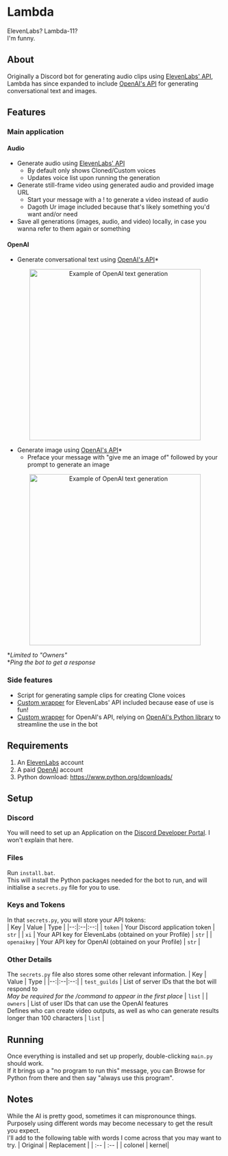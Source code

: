 # Lambda
ElevenLabs? Lambda-11?  
I'm funny.

## About
Originally a Discord bot for generating audio clips using [ElevenLabs' API](https://api.elevenlabs.io/docs#/), Lambda has since expanded to include [OpenAI's API](https://platform.openai.com/docs) for generating conversational text and images.

## Features
### Main application
#### Audio
- Generate audio using [ElevenLabs' API](https://api.elevenlabs.io/docs#/)
  - By default only shows Cloned/Custom voices
  - Updates voice list upon running the generation
- Generate still-frame video using generated audio and provided image URL
  - Start your message with a ! to generate a video instead of audio
  - Dagoth Ur image included because that's likely something you'd want and/or need
- Save all generations (images, audio, and video) locally, in case you wanna refer to them again or something
#### OpenAI
- Generate conversational text using [OpenAI's API](https://platform.openai.com/docs/guides/chat)*  
<p align="center">
  <img src="https://user-images.githubusercontent.com/19144524/223582585-92302a34-9b61-43f3-9ec4-338e7f0da7bc.png" width="400" alt="Example of OpenAI text generation">  
  
- Generate image using [OpenAI's API](https://platform.openai.com/docs/api-reference/images/create)*  
    - Preface your message with "give me an image of" followed by your prompt to generate an image  
<p align="center">
  <img src="https://user-images.githubusercontent.com/19144524/223583200-284f142a-9639-4201-9669-a76645c43cba.png" width="400" alt="Example of OpenAI text generation">  

**Limited to "Owners"*  
**Ping the bot to get a response*
    
  
### Side features
- Script for generating sample clips for creating Clone voices
- [Custom wrapper](https://github.com/Jordy3D/LambdaBot/blob/main/BaneElevenLabs.py) for ElevenLabs' API included because ease of use is fun!
- [Custom wrapper](https://github.com/Jordy3D/LambdaBot/blob/dev/BaneOpenAI.py) for OpenAI's API, relying on [OpenAI's Python library](https://github.com/openai/openai-python) to streamline the use in the bot

## Requirements
1. An [ElevenLabs](https://beta.elevenlabs.io/) account  
1. A paid [OpenAI](https://platform.openai.com/) account
1. Python download: https://www.python.org/downloads/  

## Setup
### Discord
You will need to set up an Application on the [Discord Developer Portal](https://discord.com/developers/). I won't explain that here.  

### Files
Run `install.bat`.  
This will install the Python packages needed for the bot to run, and will initialise a `secrets.py` file for you to use.

### Keys and Tokens
In that `secrets.py`, you will store your API tokens:  
| Key | Value | Type |
|--:|:--|:--:|
| `token` | Your Discord application token | `str` |
| `xi` | Your API key for ElevenLabs (obtained on your Profile) | `str` |
| `openaikey` | Your API key for OpenAI (obtained on your Profile) | `str` |


### Other Details
The `secrets.py` file also stores some other relevant information.
| Key | Value | Type |
|--:|:--|:--:|
| `test_guilds` | List of server IDs that the bot will respond to<br>*May be required for the /command to appear in the first place* | `list` |
| `owners` | List of user IDs that can use the OpenAI features<br>Defines who can create video outputs, as well as who can generate results longer than 100 characters | `list` |

## Running
Once everything is installed and set up properly, double-clicking `main.py` should work.  
If it brings up a "no program to run this" message, you can Browse for Python from there and then say "always use this program".

## Notes
While the AI is pretty good, sometimes it can mispronounce things.  
Purposely using different words may become necessary to get the result you expect.  
I'll add to the following table with words I come across that you may want to try.
| Original | Replacement |
| :-- | :-- |
| colonel | kernel|
